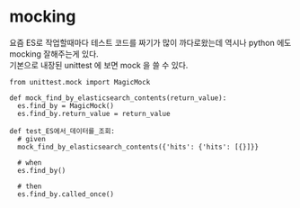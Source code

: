 # mocking

요즘 ES로 작업할때마다 테스트 코드를 짜기가 많이 까다로왔는데 역시나 python 에도 mocking 잘해주는게 있다.  
기본으로 내장된 unittest 에 보면 mock 을 쓸 수 있다.
```
from unittest.mock import MagicMock

def mock_find_by_elasticsearch_contents(return_value):
  es.find_by = MagicMock()
  es.find_by.return_value = return_value

def test_ES에서_데이터를_조회:
  # given
  mock_find_by_elasticsearch_contents({'hits': {'hits': [{}]}}

  # when
  es.find_by()

  # then
  es.find_by.called_once()
```
